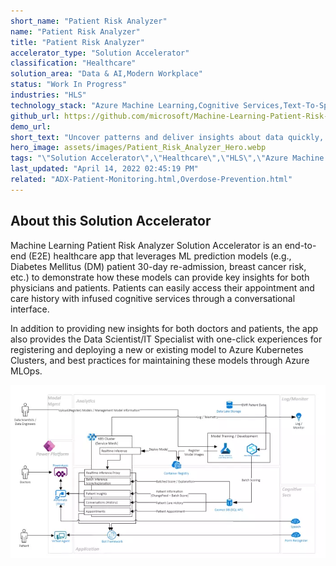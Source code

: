 ```yaml
---
short_name: "Patient Risk Analyzer"
name: "Patient Risk Analyzer"
title: "Patient Risk Analyzer"
accelerator_type: "Solution Accelerator"
classification: "Healthcare"
solution_area: "Data & AI,Modern Workplace"
status: "Work In Progress"
industries: "HLS"
technology_stack: "Azure Machine Learning,Cognitive Services,Text-To-Speech,Form Recognizer,PVA,PowerApps,Azure Kubernetes Services,Synapse Analytics"
github_url: https://github.com/microsoft/Machine-Learning-Patient-Risk-Analyzer-SA
demo_url: 
short_text: "Uncover patterns and deliver insights about data quickly, improving healthcare professionals' ability to provide personalized care, also known as precision medicine"
hero_image: assets/images/Patient_Risk_Analyzer_Hero.webp
tags: "\"Solution Accelerator\",\"Healthcare\",\"HLS\",\"Azure Machine Learning\",\"Cognitive Services\",\"Text-To-Speech\",\"Form Recognizer\",\"PVA\",\"PowerApps\",\"Azure Kubernetes Services\",\"Synapse Analytics\""
last_updated: "April 14, 2022 02:45:19 PM"
related: "ADX-Patient-Monitoring.html,Overdose-Prevention.html"
---
```

## About this Solution Accelerator

Machine Learning Patient Risk Analyzer Solution Accelerator is an end-to-end (E2E) healthcare app that leverages ML prediction models (e.g., Diabetes Mellitus (DM) patient 30-day re-admission, breast cancer risk, etc.) to demonstrate how these models can provide key insights for both physicians and patients. Patients can easily access their appointment and care history with infused cognitive services through a conversational interface.

In addition to providing new insights for both doctors and patients, the app also provides the Data Scientist/IT Specialist with one-click experiences for registering and deploying a new or existing model to Azure Kubernetes Clusters, and best practices for maintaining these models through Azure MLOps.

![Patient Risk Analyzer Solution Accelerator](../assets/images/PRAReferenceArchitecture.webp)
